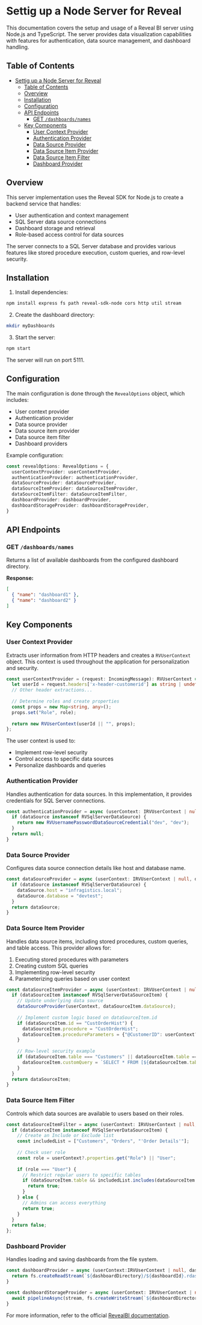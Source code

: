 # Settig up a Node Server for Reveal 

This documentation covers the setup and usage of a Reveal BI server using Node.js and TypeScript. The server provides data visualization capabilities with features for authentication, data source management, and dashboard handling.

## Table of Contents

- [Settig up a Node Server for Reveal](#settig-up-a-node-server-for-reveal)
  - [Table of Contents](#table-of-contents)
  - [Overview](#overview)
  - [Installation](#installation)
  - [Configuration](#configuration)
  - [API Endpoints](#api-endpoints)
    - [GET `/dashboards/names`](#get-dashboardsnames)
  - [Key Components](#key-components)
    - [User Context Provider](#user-context-provider)
    - [Authentication Provider](#authentication-provider)
    - [Data Source Provider](#data-source-provider)
    - [Data Source Item Provider](#data-source-item-provider)
    - [Data Source Item Filter](#data-source-item-filter)
    - [Dashboard Provider](#dashboard-provider)

## Overview

This server implementation uses the Reveal SDK for Node.js to create a backend service that handles:
- User authentication and context management
- SQL Server data source connections
- Dashboard storage and retrieval
- Role-based access control for data sources

The server connects to a SQL Server database and provides various features like stored procedure execution, custom queries, and row-level security.

## Installation

1. Install dependencies:

```bash
npm install express fs path reveal-sdk-node cors http util stream
```

2. Create the dashboard directory:

```bash
mkdir myDashboards
```

3. Start the server:

```bash
npm start
```

The server will run on port 5111.

## Configuration

The main configuration is done through the `RevealOptions` object, which includes:

- User context provider
- Authentication provider
- Data source provider
- Data source item provider
- Data source item filter
- Dashboard providers

Example configuration:

```typescript
const revealOptions: RevealOptions = {
  userContextProvider: userContextProvider,
  authenticationProvider: authenticationProvider,
  dataSourceProvider: dataSourceProvider,
  dataSourceItemProvider: dataSourceItemProvider,
  dataSourceItemFilter: dataSourceItemFilter,
  dashboardProvider: dashboardProvider,
  dashboardStorageProvider: dashboardStorageProvider,
}
```

## API Endpoints

### GET `/dashboards/names`

Returns a list of available dashboards from the configured dashboard directory.

**Response:**
```json
[
  { "name": "dashboard1" },
  { "name": "dashboard2" }
]
```

## Key Components

### User Context Provider

Extracts user information from HTTP headers and creates a `RVUserContext` object. This context is used throughout the application for personalization and security.

```typescript
const userContextProvider = (request: IncomingMessage): RVUserContext => {
  let userId = request.headers['x-header-customerid'] as string | undefined;
  // Other header extractions...
  
  // Determine roles and create properties
  const props = new Map<string, any>();
  props.set("Role", role);
  
  return new RVUserContext(userId || "", props);
};
```

The user context is used to:
- Implement row-level security
- Control access to specific data sources
- Personalize dashboards and queries

### Authentication Provider

Handles authentication for data sources. In this implementation, it provides credentials for SQL Server connections.

```typescript
const authenticationProvider = async (userContext: IRVUserContext | null, dataSource: RVDashboardDataSource) => {
  if (dataSource instanceof RVSqlServerDataSource) {
    return new RVUsernamePasswordDataSourceCredential("dev", "dev");
  }
  return null;
}
```

### Data Source Provider

Configures data source connection details like host and database name.

```typescript
const dataSourceProvider = async (userContext: IRVUserContext | null, dataSource: RVDashboardDataSource) => {
  if (dataSource instanceof RVSqlServerDataSource) {
    dataSource.host = "infragistics.local";
    dataSource.database = "devtest";
  }
  return dataSource;
}
```

### Data Source Item Provider

Handles data source items, including stored procedures, custom queries, and table access. This provider allows for:

1. Executing stored procedures with parameters
2. Creating custom SQL queries
3. Implementing row-level security
4. Parameterizing queries based on user context

```typescript
const dataSourceItemProvider = async (userContext: IRVUserContext | null, dataSourceItem: RVDataSourceItem) => {
  if (dataSourceItem instanceof RVSqlServerDataSourceItem) {
    // Update underlying data source
    dataSourceProvider(userContext, dataSourceItem.dataSource);
    
    // Implement custom logic based on dataSourceItem.id
    if (dataSourceItem.id == "CustOrderHist") {
      dataSourceItem.procedure = "CustOrderHist";
      dataSourceItem.procedureParameters = {"@CustomerID": userContext?.userId};  
    }
    
    // Row-level security example
    if (dataSourceItem.table === "Customers" || dataSourceItem.table === "Orders") {
      dataSourceItem.customQuery = `SELECT * FROM [${dataSourceItem.table}] WHERE CustomerID = '${userContext?.userId}'`;
    }
  }
  return dataSourceItem;
}
```

### Data Source Item Filter

Controls which data sources are available to users based on their roles.

```typescript
const dataSourceItemFilter = async (userContext: IRVUserContext | null, dataSourceItem: RVDataSourceItem): Promise<boolean> => {
  if (dataSourceItem instanceof RVSqlServerDataSourceItem) {
    // Create an Include or Exclude list
    const includedList = ["Customers", "Orders", "'Order Details'"];
    
    // Check user role
    const role = userContext?.properties.get("Role") || "User";
    
    if (role === "User") {
      // Restrict regular users to specific tables
      if (dataSourceItem.table && includedList.includes(dataSourceItem.table)) {
        return true;
      }
    } else {
      // Admins can access everything
      return true;
    }
  }
  return false;
};
```

### Dashboard Provider

Handles loading and saving dashboards from the file system.

```typescript
const dashboardProvider = async (userContext:IRVUserContext | null, dashboardId: string) => {
  return fs.createReadStream(`${dashboardDirectory}/${dashboardId}.rdash`);
}

const dashboardStorageProvider = async (userContext: IRVUserContext | null, dashboardId: string, stream: fs.ReadStream) => {
  await pipelineAsync(stream, fs.createWriteStream(`${dashboardDirectory}/${dashboardId}.rdash`));
}
```

For more information, refer to the official [RevealBI documentation](https://help.revealbi.io/web/getting-started-server-node-typescript/).